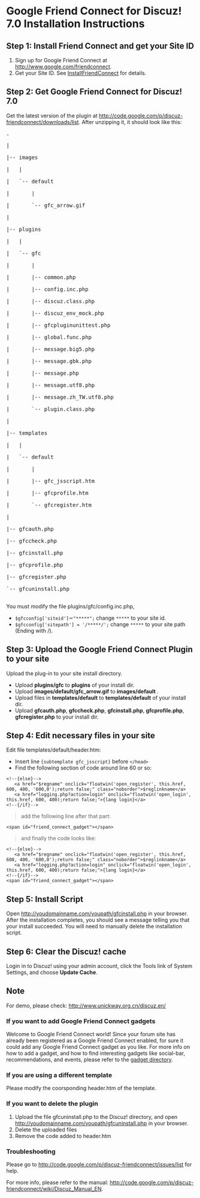 # Google Friend Connect for Discuz! 7.0 Installation Instructions #


## Step 1: Install Friend Connect and get your Site ID ##
  1. Sign up for Google Friend Connect at http://www.google.com/friendconnect.
  1. Get your Site ID.
See [InstallFriendConnect](http://code.google.com/p/discuz-friendconnect/wiki/InstallFriendConnect) for details.

## Step 2: Get Google Friend Connect for Discuz! 7.0 ##
Get the latest version of the plugin at http://code.google.com/p/discuz-friendconnect/downloads/list. After unzipping it, it should look like this:
<pre>
.<br>
|<br>
|-- images<br>
|   |<br>
|   `-- default<br>
|       |<br>
|       `-- gfc_arrow.gif<br>
|<br>
|-- plugins<br>
|   |<br>
|   `-- gfc<br>
|       |<br>
|       |-- common.php<br>
|       |-- config.inc.php<br>
|       |-- discuz.class.php<br>
|       |-- discuz_env_mock.php<br>
|       |-- gfcpluginunittest.php<br>
|       |-- global.func.php<br>
|       |-- message.big5.php<br>
|       |-- message.gbk.php<br>
|       |-- message.php<br>
|       |-- message.utf8.php<br>
|       |-- message.zh_TW.utf8.php<br>
|       `-- plugin.class.php<br>
|<br>
|-- templates<br>
|   |<br>
|   `-- default<br>
|       |<br>
|       |-- gfc_jsscript.htm<br>
|       |-- gfcprofile.htm<br>
|       `-- gfcregister.htm<br>
|<br>
|-- gfcauth.php<br>
|-- gfccheck.php<br>
|-- gfcinstall.php<br>
|-- gfcprofile.php<br>
|-- gfcregister.php<br>
`-- gfcuninstall.php<br>
</pre>

You must modify the file plugins/gfc/config.inc.php,
  * `$gfcconfig['siteid']＝"*****";` change `*****` to your site id.
  * `$gfcconfig['sitepath'] = '/*****/';` change `*****` to your site path (Ending with /).

## Step 3: Upload the Google Friend Connect Plugin to your site ##
Upload the plug-in to your site install directory.
  * Upload **plugins/gfc** to **plugins** of your install dir.
  * Upload **images/default/gfc\_arrow.gif** to **images/default** .
  * Upload files in **templates/default** to **templates/default** of your install dir.
  * Upload **gfcauth.php**, **gfccheck.php**, **gfcinstall.php**, **gfcprofile.php**, **gfcregister.php** to your install dir.

## Step 4: Edit necessary files in your site ##
Edit file templates/default/header.htm:
  * Insert line ` {subtemplate gfc_jsscript} ` before `</head>`
  * Find the following section of code around line 60 or so:
```
<!--{else}-->
   <a href="$regname" onclick="floatwin('open_register', this.href, 600, 400, '600,0');return false;" class="noborder">$reglinkname</a>
   <a href="logging.php?action=login" onclick="floatwin('open_login', this.href, 600, 400);return false;">{lang login}</a>
<!--{/if}-->
```
> add the following line after that part:
```
<span id="friend_connect_gadget"></span>
```
> and finally the code looks like:
```
<!--{else}-->
   <a href="$regname" onclick="floatwin('open_register', this.href, 600, 400, '600,0');return false;" class="noborder">$reglinkname</a>
   <a href="logging.php?action=login" onclick="floatwin('open_login', this.href, 600, 400);return false;">{lang login}</a>
<!--{/if}-->
<span id="friend_connect_gadget"></span>
```

## Step 5: Install Script ##
Open http://youdomainname.com/youpath/gfcinstall.php in your browser. After the installation completes, you should see a message telling you that your install succeeded. You will need to manually delete the installation script.

## Step 6: Clear the Discuz! cache ##
Login in to Discuz! using your admin account, click the Tools link of System Settings, and choose **Update Cache**.

## Note ##

For demo, please check: http://www.unickway.org.cn/discuz.en/

### If you want to add Google Friend Connect gadgets ###

Welcome to Google Friend Connect world! Since your forum site has already been registered as a Google Friend Connect enabled, for sure it could add any Google Friend Connect gadget as you like.  For more info on how to add a gadget, and how to find interesting gadgets like social-bar, recommendations, and events, please refer to the [gadget directory](http://www.google.com/friendconnect/home/gadgets).

### If you are using a different template ###
Please modify the coorsponding header.htm of the template.

### If you want to delete the plugin ###
  1. Upload the file gfcuninstall.php to the Discuz! directory, and open http://youdomainname.com/youpath/gfcuninstall.php in your browser.
  1. Delete the uploaded files
  1. Remove the code added to header.htm

### Troubleshooting ###

Please go to http://code.google.com/p/discuz-friendconnect/issues/list for help.

For more info, please refer to the manual: http://code.google.com/p/discuz-friendconnect/wiki/Discuz_Manual_EN.